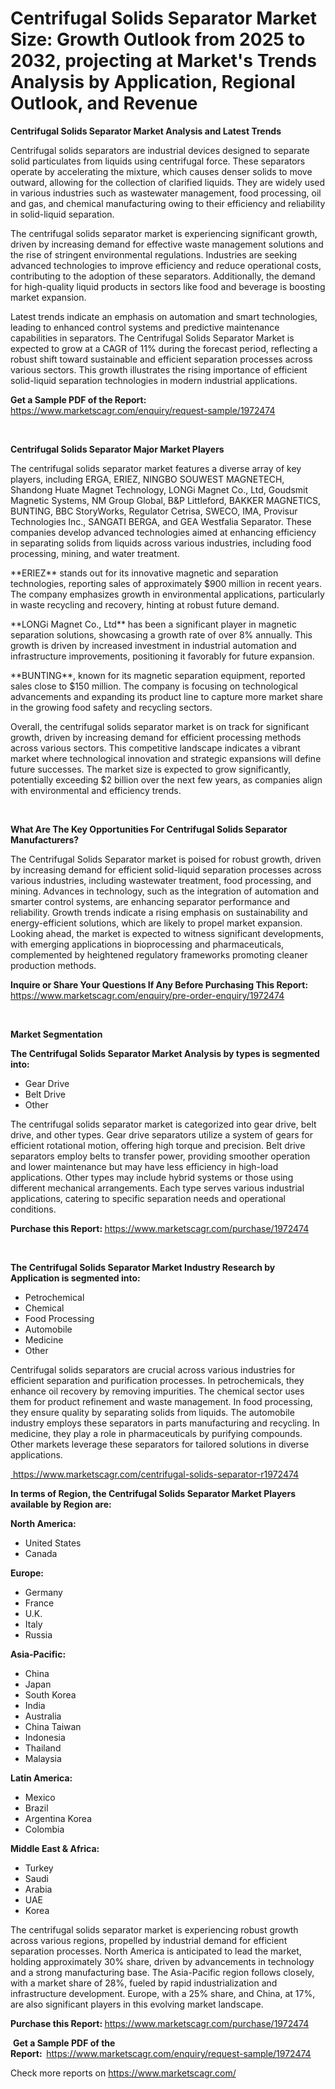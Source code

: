 <p><h1>Centrifugal Solids Separator Market Size: Growth Outlook from 2025 to 2032, projecting at Market's Trends Analysis by Application, Regional Outlook, and Revenue</h1></p><p><strong>Centrifugal Solids Separator Market Analysis and Latest Trends</strong></p>
<p><p>Centrifugal solids separators are industrial devices designed to separate solid particulates from liquids using centrifugal force. These separators operate by accelerating the mixture, which causes denser solids to move outward, allowing for the collection of clarified liquids. They are widely used in various industries such as wastewater management, food processing, oil and gas, and chemical manufacturing owing to their efficiency and reliability in solid-liquid separation.</p><p>The centrifugal solids separator market is experiencing significant growth, driven by increasing demand for effective waste management solutions and the rise of stringent environmental regulations. Industries are seeking advanced technologies to improve efficiency and reduce operational costs, contributing to the adoption of these separators. Additionally, the demand for high-quality liquid products in sectors like food and beverage is boosting market expansion.</p><p>Latest trends indicate an emphasis on automation and smart technologies, leading to enhanced control systems and predictive maintenance capabilities in separators. The Centrifugal Solids Separator Market is expected to grow at a CAGR of 11% during the forecast period, reflecting a robust shift toward sustainable and efficient separation processes across various sectors. This growth illustrates the rising importance of efficient solid-liquid separation technologies in modern industrial applications.</p></p>
<p><strong>Get a Sample PDF of the Report:&nbsp;</strong> <a href="https://www.marketscagr.com/enquiry/request-sample/1972474?utm_campaign=2650&utm_medium=2&utm_source=Github&utm_content=ia&utm_term=10042025&utm_id=centrifugal-solids-separator">https://www.marketscagr.com/enquiry/request-sample/1972474</a></p>
<p>&nbsp;</p>
<p><strong>Centrifugal Solids Separator Major Market Players</strong></p>
<p><p>The centrifugal solids separator market features a diverse array of key players, including ERGA, ERIEZ, NINGBO SOUWEST MAGNETECH, Shandong Huate Magnet Technology, LONGi Magnet Co., Ltd, Goudsmit Magnetic Systems, NM Group Global, B&P Littleford, BAKKER MAGNETICS, BUNTING, BBC StoryWorks, Regulator Cetrisa, SWECO, IMA, Provisur Technologies Inc., SANGATI BERGA, and GEA Westfalia Separator. These companies develop advanced technologies aimed at enhancing efficiency in separating solids from liquids across various industries, including food processing, mining, and water treatment.</p><p>**ERIEZ** stands out for its innovative magnetic and separation technologies, reporting sales of approximately $900 million in recent years. The company emphasizes growth in environmental applications, particularly in waste recycling and recovery, hinting at robust future demand.</p><p>**LONGi Magnet Co., Ltd** has been a significant player in magnetic separation solutions, showcasing a growth rate of over 8% annually. This growth is driven by increased investment in industrial automation and infrastructure improvements, positioning it favorably for future expansion.</p><p>**BUNTING**, known for its magnetic separation equipment, reported sales close to $150 million. The company is focusing on technological advancements and expanding its product line to capture more market share in the growing food safety and recycling sectors.</p><p>Overall, the centrifugal solids separator market is on track for significant growth, driven by increasing demand for efficient processing methods across various sectors. This competitive landscape indicates a vibrant market where technological innovation and strategic expansions will define future successes. The market size is expected to grow significantly, potentially exceeding $2 billion over the next few years, as companies align with environmental and efficiency trends.</p></p>
<p>&nbsp;</p>
<p><strong>What Are The Key Opportunities For Centrifugal Solids Separator Manufacturers?</strong></p>
<p><p>The Centrifugal Solids Separator market is poised for robust growth, driven by increasing demand for efficient solid-liquid separation processes across various industries, including wastewater treatment, food processing, and mining. Advances in technology, such as the integration of automation and smarter control systems, are enhancing separator performance and reliability. Growth trends indicate a rising emphasis on sustainability and energy-efficient solutions, which are likely to propel market expansion. Looking ahead, the market is expected to witness significant developments, with emerging applications in bioprocessing and pharmaceuticals, complemented by heightened regulatory frameworks promoting cleaner production methods.</p></p>
<p><strong>Inquire or Share Your Questions If Any Before Purchasing This Report:</strong> <a href="https://www.marketscagr.com/enquiry/pre-order-enquiry/1972474?utm_campaign=2650&utm_medium=2&utm_source=Github&utm_content=ia&utm_term=10042025&utm_id=centrifugal-solids-separator">https://www.marketscagr.com/enquiry/pre-order-enquiry/1972474</a></p>
<p>&nbsp;</p>
<p><strong>Market Segmentation</strong></p>
<p><strong>The Centrifugal Solids Separator Market Analysis by types is segmented into:</strong></p>
<p><ul><li>Gear Drive</li><li>Belt Drive</li><li>Other</li></ul></p>
<p><p>The centrifugal solids separator market is categorized into gear drive, belt drive, and other types. Gear drive separators utilize a system of gears for efficient rotational motion, offering high torque and precision. Belt drive separators employ belts to transfer power, providing smoother operation and lower maintenance but may have less efficiency in high-load applications. Other types may include hybrid systems or those using different mechanical arrangements. Each type serves various industrial applications, catering to specific separation needs and operational conditions.</p></p>
<p><strong>Purchase this Report:&nbsp;</strong><a href="https://www.marketscagr.com/purchase/1972474?utm_campaign=2650&utm_medium=2&utm_source=Github&utm_content=ia&utm_term=10042025&utm_id=centrifugal-solids-separator">https://www.marketscagr.com/purchase/1972474</a></p>
<p>&nbsp;</p>
<p><strong>The Centrifugal Solids Separator Market Industry Research by Application is segmented into:</strong></p>
<p><ul><li>Petrochemical</li><li>Chemical</li><li>Food Processing</li><li>Automobile</li><li>Medicine</li><li>Other</li></ul></p>
<p><p>Centrifugal solids separators are crucial across various industries for efficient separation and purification processes. In petrochemicals, they enhance oil recovery by removing impurities. The chemical sector uses them for product refinement and waste management. In food processing, they ensure quality by separating solids from liquids. The automobile industry employs these separators in parts manufacturing and recycling. In medicine, they play a role in pharmaceuticals by purifying compounds. Other markets leverage these separators for tailored solutions in diverse applications.</p></p>
<p><a href="https://www.marketscagr.com/centrifugal-solids-separator-r1972474?utm_campaign=2650&utm_medium=2&utm_source=Github&utm_content=ia&utm_term=10042025&utm_id=centrifugal-solids-separator">&nbsp;https://www.marketscagr.com/centrifugal-solids-separator-r1972474</a></p>
<p><strong>In terms of Region, the Centrifugal Solids Separator Market Players available by Region are:</strong></p>
<p>
    <p> <strong> North America: </strong>
        <ul>
            <li>United States</li>
            <li>Canada</li>
        </ul>
        </p> 
    <p> <strong> Europe: </strong>
        <ul>
            <li>Germany</li>
            <li>France</li>
            <li>U.K.</li>
            <li>Italy</li>
            <li>Russia</li>
        </ul>
        </p> 
    <p> <strong> Asia-Pacific: </strong>
        <ul>
            <li>China</li>
            <li>Japan</li>
            <li>South Korea</li>
            <li>India</li>
            <li>Australia</li>
            <li>China Taiwan</li>
            <li>Indonesia</li>
            <li>Thailand</li>
            <li>Malaysia</li>
        </ul>
        </p> 
    <p> <strong> Latin America: </strong>
        <ul>
            <li>Mexico</li>
            <li>Brazil</li>
            <li>Argentina Korea</li>
            <li>Colombia</li>
        </ul>
        </p> 
    <p> <strong> Middle East & Africa: </strong>
        <ul>
            <li>Turkey</li>
            <li>Saudi</li>
            <li>Arabia</li>
            <li>UAE</li>
            <li>Korea</li>
        </ul>
    </p>
    </p>
<p><p>The centrifugal solids separator market is experiencing robust growth across various regions, propelled by industrial demand for efficient separation processes. North America is anticipated to lead the market, holding approximately 30% share, driven by advancements in technology and a strong manufacturing base. The Asia-Pacific region follows closely, with a market share of 28%, fueled by rapid industrialization and infrastructure development. Europe, with a 25% share, and China, at 17%, are also significant players in this evolving market landscape.</p></p>
<p><strong>Purchase this Report: </strong><a href="https://www.marketscagr.com/purchase/1972474?utm_campaign=2650&utm_medium=2&utm_source=Github&utm_content=ia&utm_term=10042025&utm_id=centrifugal-solids-separator">https://www.marketscagr.com/purchase/1972474</a></p>
<p>&nbsp;<strong>Get a Sample PDF of the Report:&nbsp;&nbsp;</strong><a href="https://www.marketscagr.com/enquiry/request-sample/1972474?utm_campaign=2650&utm_medium=2&utm_source=Github&utm_content=ia&utm_term=10042025&utm_id=centrifugal-solids-separator">https://www.marketscagr.com/enquiry/request-sample/1972474</a></p>
<p><strong></strong></p>
<p>Check more reports on <a href="https://www.marketscagr.com/?utm_campaign=2650&utm_medium=2&utm_source=Github&utm_content=ia&utm_term=10042025&utm_id=centrifugal-solids-separator">https://www.marketscagr.com/</a></p>